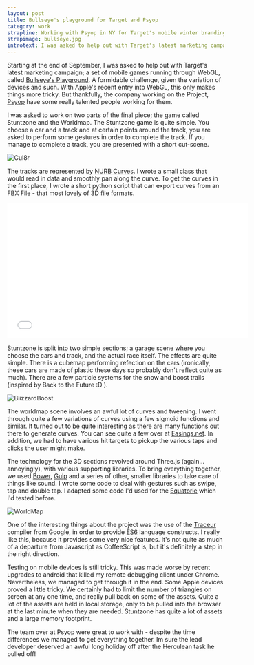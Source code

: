 ```yaml
---
layout: post
title: Bullseye's playground for Target and Psyop
category: work
strapline: Working with Psyop in NY for Target's mobile winter branding
strapimage: bullseye.jpg
introtext: I was asked to help out with Target's latest marketing campaign; a set of mobile games running through WebGL, called Bullseye's Playground
---
```


Starting at the end of September, I was asked to help out with Target's latest marketing campaign; a set of mobile games running through WebGL, called [Bullseye's Playground](http://www.bullseyesplayground.com/desktop). A formidable challenge, given the variation of devices and such. With Apple's recent entry into WebGL, this only makes things more tricky. But thankfully, the company working on the Project, [Psyop](http://www.psyop.tv) have some really talented people working for them.

I was asked to work on two parts of the final piece; the game called Stuntzone and the Worldmap. The Stuntzone game is quite simple. You choose a car and a track and at certain points around the track, you are asked to perform some gestures in order to complete the track. If you manage to complete a track, you are presented with a short cut-scene.

![Cul8r](https://farm8.staticflickr.com/7524/15979186906_11c0d4d6ef.jpg)

The tracks are represented by [NURB Curves](http://en.wikipedia.org/wiki/Non-uniform_rational_B-spline). I wrote a small class that would read in data and smoothly pan along the curve. To get the curves in the first place, I wrote a short python script that can export curves from an FBX File - that most lovely of 3D file formats. 

<iframe width="560" height="315" src="//www.youtube.com/embed/WhmlBz1ro0M" frameborder="0" allowfullscreen></iframe>

Stuntzone is split into two simple sections; a garage scene where you choose the cars and track, and the actual race itself. The effects are quite simple. There is a cubemap performing refection on the cars (ironically, these cars are made of plastic these days so probably don't reflect quite as much). There are a few particle systems for the snow and boost trails (inspired by Back to the Future :D ). 

![BlizzardBoost](https://farm8.staticflickr.com/7478/15979186836_dc37fdc41f.jpg)

The worldmap scene involves an awful lot of curves and tweening. I went through quite a few variations of curves using a few sigmoid functions and similar. It turned out to be quite interesting as there are many functions out there to generate curves. You can see quite a few over at [Easings.net](http://easings.net). In addition, we had to have various hit targets to pickup the various taps and clicks the user might make.

The technology for the 3D sections revolved around Three.js (again... annoyingly), with various supporting libraries. To bring everything together, we used [Bower](http://bower.io), [Gulp](http://gulpjs.com) and a series of other, smaller libraries to take care of things like sound. I wrote some code to deal with gestures such as swipe, tap and double tap. I adapted some code I'd used for the [Equatorie](https://www.section9.co.uk/posts/2014-05-28-Equatorie.html) which I'd tested before. 

![WorldMap](https://farm8.staticflickr.com/7563/15819211157_1c7de9fc32.jpg)

One of the interesting things about the project was the use of the [Traceur](https://github.com/google/traceur-compiler) compiler from Google, in order to provide [ES6](http://people.mozilla.org/%7Ejorendorff/es6-draft.html) language constructs. I really like this, because it provides some very nice features. It's not quite as much of a departure from Javascript as CoffeeScript is, but it's definitely a step in the right direction. 

Testing on mobile devices is still tricky. This was made worse by recent upgrades to android that killed my remote debugging client under Chrome. Nevertheless, we managed to get through it in the end. Some Apple devices proved a little tricky. We certainly had to limit the number of triangles on screen at any one time, and really pull back on some of the assets. Quite a lot of the assets are held in local storage, only to be pulled into the browser at the last minute when they are needed. Stuntzone has quite a lot of assets and a large memory footprint.

The team over at Psyop were great to work with - despite the time differences we managed to get everything together. Im sure the lead developer deserved an awful long holiday off after the Herculean task he pulled off!
